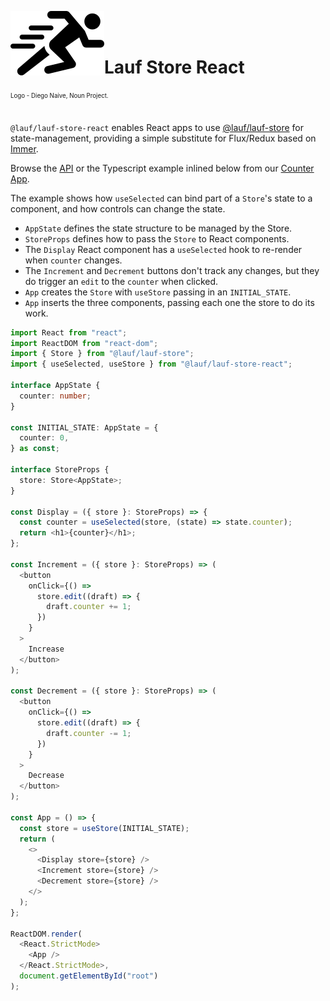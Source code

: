 <img src="https://github.com/cefn/lauf/raw/main/vector/logo.png" alt="Logo - Image of Runner" align="left"><br></br>

# Lauf Store React

<sub><sup>Logo - Diego Naive, Noun Project.</sup></sub>
<br></br>

`@lauf/lauf-store-react` enables React apps to use [@lauf/lauf-store](https://github.com/cefn/lauf/tree/main/modules/lauf-store)
for state-management, providing a simple substitute for Flux/Redux based on
[Immer](https://immerjs.github.io/immer/).

Browse the [API](https://cefn.com/lauf/api) or the Typescript example inlined below from our [Counter
App](https://github.com/cefn/lauf/tree/main/apps/counter).

The example shows how `useSelected` can bind part of a `Store`'s state to a component,
and how controls can change the state.

- `AppState` defines the state structure to be managed by the Store.
- `StoreProps` defines how to pass the `Store` to React components.
- The `Display` React component has a `useSelected` hook to re-render when `counter` changes.
- The `Increment` and `Decrement` buttons don't track any changes, but they do trigger an `edit` to the `counter` when clicked.
- `App` creates the `Store` with `useStore` passing in an `INITIAL_STATE`.
- `App` inserts the three components, passing each one the store to do its work.

```typescript
import React from "react";
import ReactDOM from "react-dom";
import { Store } from "@lauf/lauf-store";
import { useSelected, useStore } from "@lauf/lauf-store-react";

interface AppState {
  counter: number;
}

const INITIAL_STATE: AppState = {
  counter: 0,
} as const;

interface StoreProps {
  store: Store<AppState>;
}

const Display = ({ store }: StoreProps) => {
  const counter = useSelected(store, (state) => state.counter);
  return <h1>{counter}</h1>;
};

const Increment = ({ store }: StoreProps) => (
  <button
    onClick={() =>
      store.edit((draft) => {
        draft.counter += 1;
      })
    }
  >
    Increase
  </button>
);

const Decrement = ({ store }: StoreProps) => (
  <button
    onClick={() =>
      store.edit((draft) => {
        draft.counter -= 1;
      })
    }
  >
    Decrease
  </button>
);

const App = () => {
  const store = useStore(INITIAL_STATE);
  return (
    <>
      <Display store={store} />
      <Increment store={store} />
      <Decrement store={store} />
    </>
  );
};

ReactDOM.render(
  <React.StrictMode>
    <App />
  </React.StrictMode>,
  document.getElementById("root")
);
```
